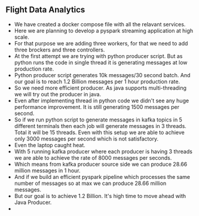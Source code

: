## Flight Data Analytics

- We have created a docker compose file with all the relavant services. 
- Here we are planning to develop a pyspark streaming application at high scale.
- For that purpose we are adding three workers, for that we need to add three brockers and three controllers.
- At the first attempt we are trying with python producer script. But as python runs the code in single thread it is generating messages at low production rate.
- Python producer script generates 10k messages/30 second batch. And our goal is to reach 1.2 Billion messages per 1 hour production rate.
- So we need more efficient producer. As java supports multi-threading we will try out the producer in java.
- Even after implementing thread in python code we didn't see any huge performance improvement. It is still generating 1500 messages per second.
- So if we run python script to generate messages in kafka topics in 5 different terminals then each job will generate messages in 3 threads. Total it will be 15 threads. Even with this setup we are able to achieve only 3000 messages per second which is not satisfactory.
- Even the laptop caught heat.
- With 5 running kafka producer where each producer is having 3 threads we are able to achieve the rate of 8000 messages per seconds. 
- Which means from kafka producer source side we can produce 28.66 million messages in 1 hour. 
- And if we build an efficient pyspark pipeline which processes the same number of messages so at max we can produce 28.66 million messages.
- But our goal is to achieve 1.2 Billion. It's high time to move ahead with Java Producer.
- 